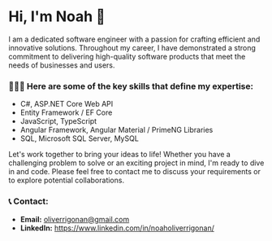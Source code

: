 # Hi, I'm Noah 👋

I am a dedicated software engineer with a passion for crafting efficient and innovative solutions. Throughout my career, I have demonstrated a strong commitment to delivering high-quality software products that meet the needs of businesses and users.

### 🧑🏻‍💻 Here are some of the key skills that define my expertise:
- C#, ASP.NET Core Web API
- Entity Framework / EF Core
- JavaScript, TypeScript
- Angular Framework, Angular Material / PrimeNG Libraries
- SQL, Microsoft SQL Server, MySQL

Let's work together to bring your ideas to life! Whether you have a challenging problem to solve or an exciting project in mind, I'm ready to dive in and code. Please feel free to contact me to discuss your requirements or to explore potential collaborations.

### 📞 Contact:
- **Email:** oliverrigonan@gmail.com
- **LinkedIn:** https://www.linkedin.com/in/noaholiverrigonan/

<!--
**oliverrigonan/oliverrigonan** is a ✨ _special_ ✨ repository because its `README.md` (this file) appears on your GitHub profile.

Here are some ideas to get you started:

- 🔭 I’m currently working on ...
- 🌱 I’m currently learning ...
- 👯 I’m looking to collaborate on ...
- 🤔 I’m looking for help with ...
- 💬 Ask me about ...
- 📫 How to reach me: ...
- 😄 Pronouns: ...
- ⚡ Fun fact: ...
-->
